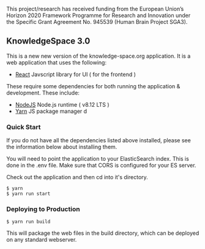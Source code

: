 This project/research has received funding from the European Union’s Horizon 2020 Framework Programme for Research and Innovation under the Specific Grant Agreement No. 945539 (Human Brain Project SGA3).

KnowledgeSpace 3.0
--------------

This is a new new version of the knowledge-space.org application. It is a web
application that uses the following:

* [React](https://reactjs.org/) Javscript library for UI ( for the frontend )

These require some dependencies for both running the application & development. 
These include: 

* [NodeJS](https://nodejs.org/en/) Node.js runtime ( v8.12 LTS )
* [Yarn](https://github.com/yarnpkg/yarn) JS package manager d

### Quick Start

If you do not have all the dependencies listed above installed, please see the
information below about installing them. 

You will need to point the application to your ElasticSearch index. This is
done in the .env file. Make sure that CORS is configured for your ES server.

Check out the application and then cd into it's directory.


```
$ yarn 
$ yarn run start
```

### Deploying to Production

```
$ yarn run build
```

This will package the web files in the build directory, which can be deployed
on any standard webserver.
